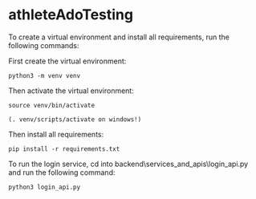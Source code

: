 # athleteAdoTesting

To create a virtual environment and install all requirements, run the following commands:

First create the virtual environment:

```
python3 -m venv venv
```

Then activate the virtual environment:

```
source venv/bin/activate

(. venv/scripts/activate on windows!)
```

Then install all requirements:

```
pip install -r requirements.txt
```

To run the login service, cd into backend\services_and_apis\login_api.py and run the following command:

```
python3 login_api.py
```
